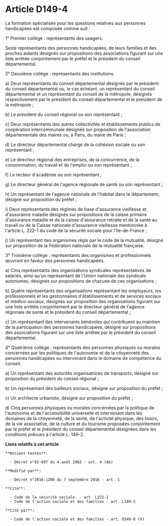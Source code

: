 # Article D149-4

La formation spécialisée pour les questions relatives aux personnes handicapées est composée comme suit : 

1° Premier collège : représentants des usagers. 

Seize représentants des personnes handicapées, de leurs familles et des proches aidants désignés sur propositions des
associations figurant sur une liste arrêtée conjointement par le préfet et le président du conseil départemental. 

2° Deuxième collège : représentants des institutions. 

a) Deux représentants du conseil départemental désignés par le président du conseil départemental ou, le cas échéant, un
représentant du conseil départemental et un représentant du conseil de la métropole, désignés respectivement par le président
du conseil départemental et le président de la métropole ; 

b) Le président du conseil régional ou son représentant ; 

c) Deux représentants des autres collectivités et établissements publics de coopération intercommunale désignés sur
proposition de l'association départementale des maires ou, à Paris, du maire de Paris ; 

d) Le directeur départemental chargé de la cohésion sociale ou son représentant ; 

e) Le directeur régional des entreprises, de la concurrence, de la consommation, du travail et de l'emploi ou son
représentant ; 

f) Le recteur d'académie ou son représentant ; 

g) Le directeur général de l'agence régionale de santé ou son représentant ; 

h) Un représentant de l'agence nationale de l'habitat dans le département, désigné sur proposition du préfet ; 

i) Deux représentants des régimes de base d'assurance vieillesse et d'assurance maladie désignés sur propositions de la
caisse primaire d'assurance maladie et de la caisse d'assurance retraite et de la santé au travail ou de la Caisse nationale
d'assurance vieillesse mentionnée à l'article L. 222-1 du code de la sécurité sociale pour l'Ile-de-France ; 

j) Un représentant des organismes régis par le code de la mutualité, désigné sur proposition de la Fédération nationale de la
mutualité française. 

3° Troisième collège : représentants des organismes et professionnels œuvrant en faveur des personnes handicapées. 

a) Cinq représentants des organisations syndicales représentatives de salariés, ainsi qu'un représentant de l'Union nationale
des syndicats autonomes, désignés sur propositions de chacune de ces organisations ; 

b) Quatre représentants des organisations représentant les employeurs, les professionnels et les gestionnaires
d'établissements et de services sociaux et médico-sociaux, désignés sur proposition des organisations figurant sur une liste
arrêtée conjointement par le directeur général de l'agence régionale de santé et le président du conseil départemental ; 

c) Un représentant des intervenants bénévoles qui contribuent au maintien de la participation des personnes handicapées,
désigné sur propositions des associations figurant sur une liste arrêtée par le président du conseil départemental. 

4° Quatrième collège : représentants des personnes physiques ou morales concernées par les politiques de l'autonomie et de la
citoyenneté des personnes handicapées ou intervenant dans le domaine de compétence du conseil. 

a) Un représentant des autorités organisatrices de transports, désigné sur proposition du président du conseil régional ; 

b) Un représentant des bailleurs sociaux, désigné sur proposition du préfet ; 

c) Un architecte urbaniste, désigné sur proposition du préfet ; 

d) Cinq personnes physiques ou morales concernées par la politique de l'autonomie et de l'accessibilité universelle et
intervenant dans les domaines de la citoyenneté, de la santé, de l'activité physique, des loisirs, de la vie associative, de
la culture et du tourisme proposées conjointement par le préfet et le président du conseil départemental désignées dans les
conditions prévues à l'article L. 149-2.

**Liens relatifs à cet article**

	**Anciens textes**:

	  - Décret n°82-697 du 4 août 1982 - art. 4 (Ab)

	**Modifié par**:

	  - Décret n°2016-1206 du 7 septembre 2016 - art. 1

	**Cite**:

	  - Code de la sécurité sociale. - art. L222-1
	  - Code de l'action sociale et des familles - art. L149-2

	**Cité par**:

	  - Code de l'action sociale et des familles - art. D149-8 (V)
